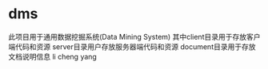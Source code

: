 # dms
此项目用于通用数据挖掘系统(Data Mining System) 
其中client目录用于存放客户端代码和资源 
server目录用户存放服务器端代码和资源
document目录用于存放文档说明信息
li cheng yang 
